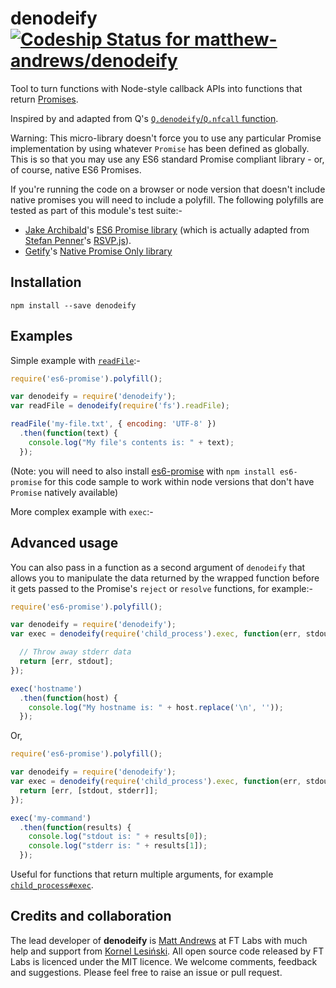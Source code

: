 denodeify [ ![Codeship Status for matthew-andrews/denodeify](https://codeship.io/projects/02ac77d0-1a58-0132-bf86-4a07366ee29d/status)](https://codeship.io/projects/34622)
=========

Tool to turn functions with Node-style callback APIs into functions that return [Promises](https://github.com/jakearchibald/es6-promise).

Inspired by and adapted from Q's [`Q.denodeify`/`Q.nfcall` function](https://github.com/kriskowal/q/wiki/API-Reference#qnfbindnodefunc-args).

Warning: This micro-library doesn't force you to use any particular Promise implementation by using whatever `Promise` has been defined as globally.  This is so that you may use any ES6 standard Promise compliant library - or, of course, native ES6 Promises.

If you're running the code on a browser or node version that doesn't include native promises you will need to include a polyfill.  The following polyfills are tested as part of this module's test suite:-
- [Jake Archibald](https://twitter.com/jaffathecake)'s [ES6 Promise library](https://github.com/jakearchibald/es6-promise) (which is actually adapted from [Stefan Penner](https://twitter.com/stefanpenner)'s [RSVP.js](https://github.com/tildeio/rsvp.js)).
- [Getify](https://twitter.com/jaffathecake)'s [Native Promise Only library](https://github.com/getify/native-promise-only)

## Installation

```
npm install --save denodeify
```

## Examples

Simple example with [`readFile`](https://www.npmjs.org/package/read-file):-

```js
require('es6-promise').polyfill();

var denodeify = require('denodeify');
var readFile = denodeify(require('fs').readFile);

readFile('my-file.txt', { encoding: 'UTF-8' })
  .then(function(text) {
    console.log("My file's contents is: " + text);
  });
```

(Note: you will need to also install [es6-promise](https://github.com/jakearchibald/es6-promise) with `npm install es6-promise` for this code sample to work within node versions that don't have `Promise` natively available)

More complex example with `exec`:-

## Advanced usage

You can also pass in a function as a second argument of `denodeify` that allows you to manipulate the data returned by the wrapped function before it gets passed to the Promise's `reject` or `resolve` functions, for example:-

```js
require('es6-promise').polyfill();

var denodeify = require('denodeify');
var exec = denodeify(require('child_process').exec, function(err, stdout, stderr) {

  // Throw away stderr data
  return [err, stdout];
});

exec('hostname')
  .then(function(host) {
    console.log("My hostname is: " + host.replace('\n', ''));
  });
```

Or,

```js
require('es6-promise').polyfill();

var denodeify = require('denodeify');
var exec = denodeify(require('child_process').exec, function(err, stdout, stderr) {
  return [err, [stdout, stderr]];
});

exec('my-command')
  .then(function(results) {
    console.log("stdout is: " + results[0]);
    console.log("stderr is: " + results[1]);
  });
```

Useful for functions that return multiple arguments, for example [`child_process#exec`](http://nodejs.org/api/child_process.html#child_process_child_process_exec_command_options_callback).

## Credits and collaboration ##

The lead developer of **denodeify** is [Matt Andrews](http://twitter.com/andrewsmatt) at FT Labs with much help and support from [Kornel Lesiński](https://twitter.com/pornelski). All open source code released by FT Labs is licenced under the MIT licence. We welcome comments, feedback and suggestions.  Please feel free to raise an issue or pull request.
